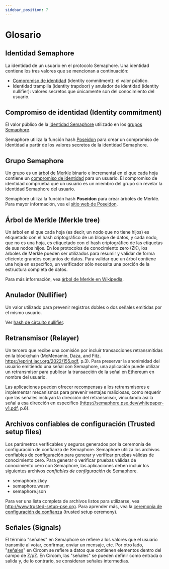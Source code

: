 ```yaml
---
sidebar_position: 7
---
```


# Glosario

## Identidad Semaphore

La identidad de un usuario en el protocolo Semaphore.
Una identidad contiene los tres valores que se mencionan a continuación:

-   [Compromiso de identidad](#identity-commitment) (identity commitment): el valor público.
-   Identidad trampilla (identity trapdoor) y anulador de identidad (identity nullifier): valores secretos que únicamente son del conocimiento del usuario.

## Compromiso de identidad (Identity commitment)

El valor público de la [identidad Semaphore](#semaphore-identity) utilizado en los [grupos Semaphore](#semaphore-group).

Semaphore utiliza la función hash [Poseidon](https://www.poseidon-hash.info/) para crear un compromiso de identidad a partir de los valores secretos de la identidad Semaphore.

## Grupo Semaphore

Un grupo es un [árbol de Merkle](#merkle-tree) binario e incremental en el que cada hoja contiene un [compromiso de identidad](#identity-commitment) para un usuario.
El compromiso de identidad comprueba que un usuario es un miembro del grupo sin revelar la identidad Semaphore del usuario.

Semaphore utiliza la función hash **Poseidon** para crear árboles de Merkle.
Para mayor información, vea el [sitio web de Poseidon](https://www.poseidon-hash.info/).

## Árbol de Merkle (Merkle tree)

Un árbol en el que cada hoja (es decir, un nodo que no tiene hijos) es etiquetado con el hash criptográfico de un bloque de datos,
y cada nodo, que no es una hoja, es etiquetado con el hash criptográfico de las etiquetas de sus nodos hijos.
En los protocolos de conocimiento zero (ZK), los árboles de Merkle pueden ser utilizados para resumir y validar de forma eficiente grandes conjuntos de datos.
Para validar que un árbol contiene una hoja en específico, un verificador sólo necesita una porción de la estructura completa de datos.

Para más información, vea [árbol de Merkle en Wikipedia](https://es.wikipedia.org/wiki/%C3%81rbol_de_Merkle).

## Anulador (Nullifier)

Un valor utilizado para prevenir registros dobles o dos señales emitidas por el mismo usuario.

Ver [hash de circuito nullifier](/docs/technical-reference/circuits/#nullifier-hash).

## Retransmisor (Relayer)

Un tercero que recibe una comisión por incluir transacciones retransmitidas en la blockchain (McMenamin, Daza, and Fitz. https://eprint.iacr.org/2022/155.pdf, p.3).
Para preservar la anonimidad del usuario emitiendo una señal con Semaphore, una aplicación puede utilizar un retransmisor para publicar la transacción de la señal en Ethereum en nombre del usuario.

Las aplicaciones pueden ofrecer recompensas a los retransmisores e implementar mecanismos para prevenir ventajas maliciosas, como requerir que las señales incluyan la dirección del retransmisor, vinculando así la señal a esa dirección en específico (https://semaphore.pse.dev/whitepaper-v1.pdf, p.6).

## Archivos confiables de configuración (Trusted setup files)

Los parámetros verificables y seguros generados por la ceremonia de configuración de confianza de Semaphore.
Semaphore utiliza los archivos confiables de configuración para generar y verificar pruebas válidas de conocimiento cero.
Para generar o verificar pruebas válidas de conocimiento cero con Semaphore, las aplicaciones deben incluir los siguientes archivos _confiables de configuración_ de Semaphore.

-   semaphore.zkey
-   semaphore.wasm
-   semaphore.json

Para ver una lista completa de archivos listos para utilizarse, vea <http://www.trusted-setup-pse.org>.
Para aprender más, vea la [ceremonia de configuración de confianza](https://storage.googleapis.com/trustedsetup-a86f4.appspot.com/semaphore/semaphore_top_index.html) (trusted setup ceremony).

## Señales (Signals)

El término "señales" en Semaphore se refiere a los valores que el usuario transmite al votar, confirmar, enviar un mensaje, etc. Por otro lado, "[señales](https://docs.circom.io/circom-language/signals/)" en Circom se refiere a datos que contienen elementos dentro del campo de Z/pZ. En Circom, las "señales" se pueden definir como entrada o salida y, de lo contrario, se consideran señales intermedias.

